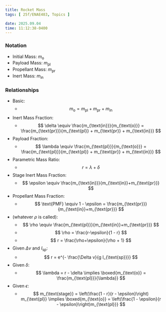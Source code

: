 ```yaml
---
title: Rocket Mass
tags: [ 25f/ENAE483, Topics ]

date: 2025.09.04
time: 11:12:38-0400
---
```


### Notation
- Initial Mass: $m_{\text{o}}$
- Payload Mass: $m_{\text{pl}}$
- Propellant Mass: $m_{\text{pr}}$
- Inert Mass: $m_{\text{in}}$

### Relationships
- Basic:
    - $$
        m_{\text{o}} = m_{\text{pl}} + m_{\text{pr}} + m_{\text{in}}
      $$
- Inert Mass Fraction:
    - $$
        \delta \equiv \frac{m_{\text{in}}}{m_{\text{o}}} = \frac{m_{\text{pr}}}{m_{\text{pl}} + m_{\text{pr}} + m_{\text{in}}}
      $$
- Payload Fraction:
    - $$
        \lambda \equiv \frac{m_{\text{pl}}}{m_{\text{o}}} = \frac{m_{\text{pl}}}{m_{\text{pl}} + m_{\text{pr}} + m_{\text{in}}}
      $$
- Parametric Mass Ratio:
    - $$
        r = \lambda + \delta
      $$
- Stage Inert Mass Fraction:
    - $$
        \epsilon \equiv \frac{m_{\text{in}}}{m_{\text{in}}+m_{\text{pr}}}
      $$
- Propellant Mass Fraction:
    - $$
        \text{PMF} \equiv 1 - \epsilon = \frac{m_{\text{pr}}}{m_{\text{in}}+m_{\text{pr}}}
      $$
- (whatever $\rho$ is called):
    - $$
        \rho \equiv \frac{m_{\text{pl}}}{m_{\text{in}}+m_{\text{pr}}}
      $$
    - $$
        \rho = \frac{r-\epsilon}{1 - r}
      $$
    - $$
        r = \frac{\rho+\epsilon}{\rho + 1}
      $$
- Given $\Delta v$ and $I_{\text{sp}}$:
    - $$
        r = e^{- \frac{\Delta v}{g I_{\text{sp}}}}
      $$
- Given $\delta$:
    - $$
        \lambda = r - \delta \implies \boxed{m_{\text{o}} = \frac{m_{\text{pl}}}{\lambda}}
      $$
- Given $\epsilon$:
    - $$
        m_{\text{stage}} = \left(\frac{1 - r}{r - \epsilon}\right) m_{\text{pl}} \implies \boxed{m_{\text{o}} = \left(\frac{1 - \epsilon}{r - \epsilon}\right)m_{\text{pl}}}
      $$
